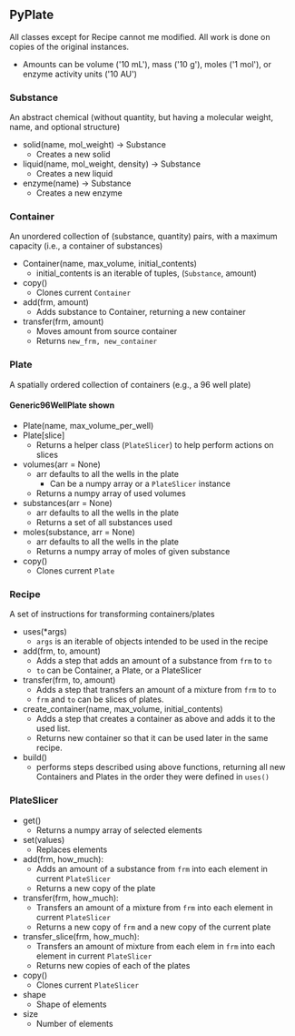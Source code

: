 ## PyPlate

All classes except for Recipe cannot me modified. All work is done on copies of the original instances.

- Amounts can be volume ('10 mL'), mass ('10 g'), moles ('1 mol'), or enzyme activity units ('10 AU')

### Substance
An abstract chemical (without quantity, but having a molecular weight, name, and optional structure)
- solid(name, mol_weight) -> Substance
  - Creates a new solid
- liquid(name, mol_weight, density) -> Substance
  - Creates a new liquid
- enzyme(name) -> Substance
  - Creates a new enzyme


### Container
An unordered collection of (substance, quantity) pairs, with a maximum capacity (i.e., a container of substances)
- Container(name, max_volume, initial_contents)
  - initial_contents is an iterable of tuples, (`Substance`, amount)
- copy()
  - Clones current `Container`
- add(frm, amount)
  - Adds substance to Container, returning a new container
- transfer(frm, amount)
  - Moves amount from source container
  - Returns `new_frm, new_container`


### Plate
A spatially ordered collection of containers (e.g., a 96 well plate)

#### Generic96WellPlate shown

- Plate(name, max_volume_per_well)
- Plate[slice]
  - Returns a helper class (`PlateSlicer`) to help perform actions on slices
- volumes(arr = None)
  - arr defaults to all the wells in the plate
    - Can be a numpy array or a `PlateSlicer` instance
  - Returns a numpy array of used volumes
- substances(arr = None)
  - arr defaults to all the wells in the plate
  - Returns a set of all substances used
- moles(substance, arr = None)
  - arr defaults to all the wells in the plate
  - Returns a numpy array of moles of given substance
- copy()
  - Clones current `Plate`

### Recipe
A set of instructions for transforming containers/plates

- uses(*args)
  - `args` is an iterable of objects intended to be used in the recipe
- add(frm, to, amount)
  - Adds a step that adds an amount of a substance from `frm` to `to`
  - `to` can be Container, a Plate, or a PlateSlicer
- transfer(frm, to, amount)
  - Adds a step that transfers an amount of a mixture from `frm` to `to`
  - `frm` and `to` can be slices of plates.
- create_container(name, max_volume, initial_contents)
  - Adds a step that creates a container as above and adds it to the used list.
  - Returns new container so that it can be used later in the same recipe.
- build()
  - performs steps described using above functions, returning all new
        Containers and Plates in the order they were defined in `uses()`

### PlateSlicer
- get()
  - Returns a numpy array of selected elements
- set(values)
  - Replaces elements
- add(frm, how_much):
  - Adds an amount of a substance from `frm` into each element in current `PlateSlicer`
  - Returns a new copy of the plate
- transfer(frm, how_much):
  - Transfers an amount of a mixture from `frm` into each element in current `PlateSlicer`
  - Returns a new copy of `frm` and a new copy of the current plate
- transfer_slice(frm, how_much):
  - Transfers an amount of mixture from each elem in `frm` into each element in current `PlateSlicer`
  - Returns new copies of each of the plates
- copy()
  - Clones current `PlateSlicer`
- shape
  - Shape of elements
- size
  - Number of elements
